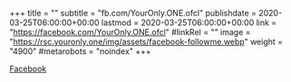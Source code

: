+++
title = ""
subtitle = "fb.com/YourOnly.ONE.ofcl"
publishdate = 2020-03-25T06:00:00+00:00
lastmod = 2020-03-25T06:00:00+00:00
link = "https://facebook.com/YourOnly.ONE.ofcl"
#linkRel = ""
image = "https://rsc.youronly.one/img/assets/facebook-followme.webp"
weight = "4900"
#metarobots = "noindex"
+++

[Facebook](https://facebook.com/YourOnly.ONE.ofcl "Facebook")
